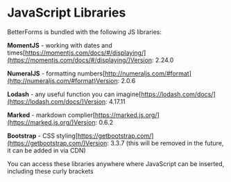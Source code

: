 # JavaScript Libraries

BetterForms is bundled with the following JS libraries:

**MomentJS** - working with dates and times[https://momentjs.com/docs/#/displaying/](https://momentjs.com/docs/#/displaying/)Version: 2.24.0

**NumeralJS** - formatting numbers[http://numeraljs.com/#format](http://numeraljs.com/#format)Version: 2.0.6

**Lodash** - any useful function you can imagine[https://lodash.com/docs/](https://lodash.com/docs/)Version: 4.17.11

**Marked** - markdown complier[https://marked.js.org/](https://marked.js.org/)Version: 0.6.2

**Bootstrap** - CSS styling[https://getbootstrap.com/](https://getbootstrap.com/)Version: 3.3.7 (this will be removed in the future, it can be added in via CDN)

You can access these libraries anywhere where JavaScript can be inserted, including these curly brackets
